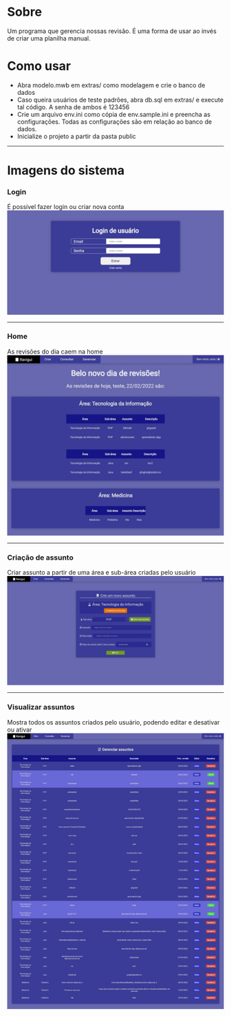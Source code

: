 # Sobre

Um programa que gerencia nossas revisão. É uma forma de usar ao invés de criar uma planilha manual.

# Como usar

- Abra modelo.mwb em extras/ como modelagem e crie o banco de dados
- Caso queira usuários de teste padrões, abra db.sql em extras/ e execute tal código. A senha de ambos é 123456
- Crie um arquivo env.ini como cópia de env.sample.ini e preencha as configurações. Todas as configurações são em relação ao banco de dados.
- Inicialize o projeto a partir da pasta public

---

# Imagens do sistema

### Login
É possível fazer login ou criar nova conta
![login](./extras/images_sample/login.jpeg)

---

### Home
As revisões do dia caem na home
![home](./extras/images_sample/home.jpeg)

---

### Criação de assunto
Criar assunto a partir de uma área e sub-área criadas pelo usuário
![novo_assunto](./extras/images_sample/novo_assunto.jpeg)

---

### Visualizar assuntos
Mostra todos os assuntos criados pelo usuário, podendo editar e desativar ou ativar
![gerenciar_assuntos](./extras/images_sample/gerenciar_assunto.jpeg)